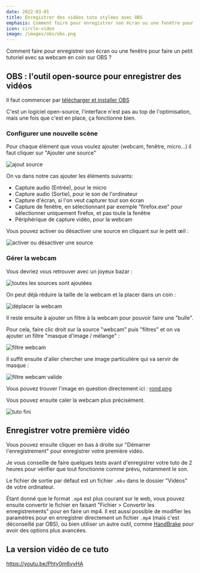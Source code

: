 ```yaml
---
date: 2022-03-01
title: Enregistrer des vidéos tuto stylées avec OBS
emphasis: Comment faire pour enregistrer son écran ou une fenêtre pour faire un petit tutoriel avec sa webcam en coin ?
icon: circle-video
image: /images/obs/obs.png
---
```


Comment faire pour enregistrer son écran ou une fenêtre pour faire un petit tutoriel avec sa webcam en coin sur OBS ?

## OBS : l'outil open-source pour enregistrer des vidéos

Il faut commencer par [télécharger et installer OBS](https://obsproject.com/download)

C'est un logiciel open-source, l'interface n'est pas au top de l'optimisation, mais une fois que c'est en place, ça fonctionne bien.

### Configurer une nouvelle scène

Pour chaque élément que vous voulez ajouter (webcam, fenêtre, micro…) il faut cliquer sur "Ajouter une source"

![ajout source](/images/obs/ajout-source.png)

On va dans notre cas ajouter les éléments suivants:

- Capture audio (Entrée), pour le micro
- Capture audio (Sortie), pour le son de l'ordinateur
- Capture d'écran, si l'on veut capturer tout son écran
- Capture de fenêtre, en sélectionnant par exemple "firefox.exe" pour sélectionner uniquement firefox, et pas toute la fenêtre
- Périphérique de capture vidéo, pour la webcam

Vous pouvez activer ou désactiver une source en cliquant sur le petit œil :

![activer ou désactiver une source](/images/obs/desactiver-une-source.png)

### Gérer la webcam

Vous devriez vous retrouver avec un joyeux bazar :

![toutes les sources sont ajoutées](/images/obs/tout-est-la.png)

On peut déjà réduire la taille de la webcam et la placer dans un coin :

![déplacer la webcam](/images/obs/move-webcam.png)

Il reste ensuite à ajouter un filtre à la webcam pour pouvoir faire une "bulle".

Pour cela, faire clic droit sur la source "webcam" puis "filtres" et on va ajouter un filtre "masque d'image / mélange" :

![filtre webcam](/images/obs/filtre-webcam.png)

Il suffit ensuite d'aller chercher une image particulière qui va servir de masque :

![filtre webcam valide](/images/obs/masque-webcam-rond.png)

Vous pouvez trouver l'image en question directement ici : [rond.png](/images/obs/rond.png)

Vous pouvez ensuite caler la webcam plus précisément.

![tuto fini](/images/obs/fin.png)

## Enregistrer votre première vidéo

Vous pouvez ensuite cliquer en bas à droite sur "Démarrer l'enregistrement" pour enregistrer votre première vidéo.

Je vous conseille de faire quelques tests avant d'enregistrer votre tuto de 2 heures pour vérifier que tout fonctionne comme prévu, notamment le son.

Le fichier de sortie par défaut est un fichier `.mkv` dans le dossier "Vidéos" de votre ordinateur.

Étant donné que le format `.mp4` est plus courant sur le web, vous pouvez ensuite convertir le fichier en faisant "Fichier > Convertir les enregistrements" pour en faire un mp4. Il est aussi possible de modifier les paramètres pour en enregistrer directement un fichier `.mp4` (mais c'est déconseillé par OBS), ou bien utiliser un autre outil, comme [HandBrake](https://handbrake.fr) pour avoir des options plus avancées.

## La version vidéo de ce tuto

https://youtu.be/Phty0m6vvHA
